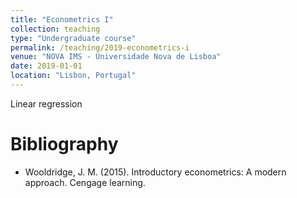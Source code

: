 ```yaml
---
title: "Econometrics I"
collection: teaching
type: "Undergraduate course"
permalink: /teaching/2019-econometrics-i
venue: "NOVA IMS - Universidade Nova de Lisboa"
date: 2019-01-01
location: "Lisbon, Portugal"
---
```


Linear regression


Bibliography
======
* Wooldridge, J. M. (2015). Introductory econometrics: A modern approach. Cengage learning.

